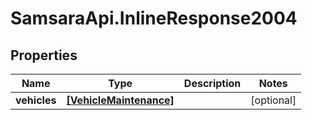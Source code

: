 # SamsaraApi.InlineResponse2004

## Properties
Name | Type | Description | Notes
------------ | ------------- | ------------- | -------------
**vehicles** | [**[VehicleMaintenance]**](VehicleMaintenance.md) |  | [optional] 



